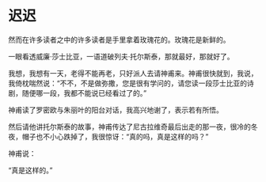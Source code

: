    

# 迟迟

然而在许多读者之中的许多读者是手里拿着玫瑰花的。玫瑰花是新鲜的。

一眼看透威廉·莎士比亚，一语道破列夫·托尔斯泰，那就最好，那就好了。

我想，我想有一天，老得不能再老，只好派人去请神甫来。神甫很快就到，我说，我倚枕喘然说：“不不，不是做弥撒，您是很有学问的，请您读一段莎士比亚的诗剧，随便哪一段，我都不能说已经看过了的。”

神甫读了罗密欧与朱丽叶的阳台对话，我高兴地谢了，表示若有所悟。

然后请他讲托尔斯泰的故事，神甫传达了尼古拉维奇最后出走的那一夜，很冷的冬夜，帽子也不小心跌掉了，我很惊讶：“真的吗，真是这样的吗？”

神甫说：

“真是这样的。”